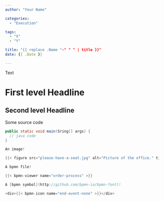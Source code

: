 ```yaml
---
author: "Your Name"

categories:
  - "Execution"

tags:
  - "X"
  - "Y"

title: "{{ replace .Name "-" " " | title }}"
date: {{ .Date }}

---
```


Text

# First level Headline

## Second level Headline

Some source code

```java
public static void main(Sring[] args) {
  // java code
}

An image!

{{< figure src="please-have-a-seat.jpg" alt="Picture of the office." title="Please have a seat." caption="We're ready!" attr="V. Vago" attrlink="http://twitter.com/zeropaper" >}}

A bpmn file!

{{< bpmn-viewer name="order-process" >}}

A [bpmn symbol](http://github.com/bpmn-io/bpmn-font)!

<div>{{< bpmn-icon name="end-event-none" >}}</div>
